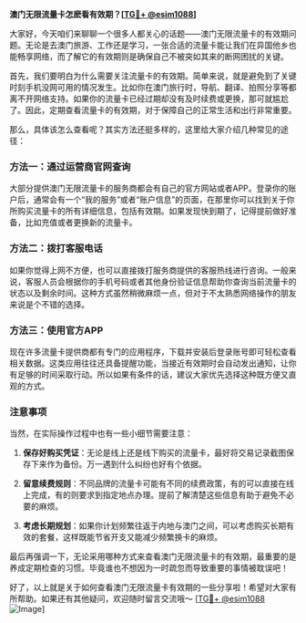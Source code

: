 **澳门无限流量卡怎麽看有效期？[[TG💪+ @esim1088](https://t.me/s/esim1088)]**

大家好，今天咱们来聊聊一个很多人都关心的话题——澳门无限流量卡的有效期问题。无论是去澳门旅游、工作还是学习，一张合适的流量卡能让我们在异国他乡也能畅享网络，而了解它的有效期则是确保自己不被突如其来的断网困扰的关键。

首先，我们要明白为什么需要关注流量卡的有效期。简单来说，就是避免到了关键时刻手机没网可用的情况发生。比如你在澳门旅行时，导航、翻译、拍照分享等都离不开网络支持。如果你的流量卡已经过期却没有及时续费或更换，那可就尴尬了。因此，定期查看流量卡的有效期，对于保障自己的正常生活和出行非常重要。

那么，具体该怎么查看呢？其实方法还挺多样的，这里给大家介绍几种常见的途径：

### 方法一：通过运营商官网查询

大部分提供澳门无限流量卡的服务商都会有自己的官方网站或者APP。登录你的账户后，通常会有一个“我的服务”或者“账户信息”的页面，在那里你可以找到关于你所购买流量卡的所有详细信息，包括有效期。如果发现快到期了，记得提前做好准备，比如充值或者更换新的流量卡。

### 方法二：拨打客服电话

如果你觉得上网不方便，也可以直接拨打服务商提供的客服热线进行咨询。一般来说，客服人员会根据你的手机号码或者其他身份验证信息帮助你查询当前流量卡的状态以及剩余时间。这种方式虽然稍微麻烦一点，但对于不太熟悉网络操作的朋友来说是个不错的选择。

### 方法三：使用官方APP

现在许多流量卡提供商都有专门的应用程序，下载并安装后登录账号即可轻松查看相关数据。这类应用往往还具备提醒功能，当接近有效期时会自动发出通知，让你有足够的时间采取行动。所以如果有条件的话，建议大家优先选择这种既方便又直观的方式。

### 注意事项

当然，在实际操作过程中也有一些小细节需要注意：

1. **保存好购买凭证**：无论是线上还是线下购买的流量卡，最好将交易记录截图保存下来作为备份。万一遇到什么纠纷也好有个依据。
   
2. **留意续费规则**：不同品牌的流量卡可能有不同的续费政策，有的可以直接在线上完成，有的则要求到指定地点办理。提前了解清楚这些信息有助于避免不必要的麻烦。

3. **考虑长期规划**：如果你计划频繁往返于内地与澳门之间，可以考虑购买长期有效的套餐，这样既能节省开支又能减少频繁换卡的麻烦。

最后再强调一下，无论采用哪种方式来查看澳门无限流量卡的有效期，最重要的是养成定期检查的习惯。毕竟谁也不想因为一时疏忽而导致重要的事情被耽误吧！

好了，以上就是关于如何查看澳门无限流量卡有效期的一些分享啦！希望对大家有所帮助。如果还有其他疑问，欢迎随时留言交流哦～ [[TG💪+ @esim1088](https://t.me/s/esim1088) ![Image](https://i.postimg.cc/4NQfJmqS/Snipaste-2025-05-13-00-14-12.png)]